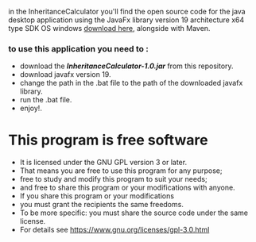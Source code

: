 in the InheritanceCalculator you'll find the open source code for the java desktop application using the JavaFx library version 19 architecture x64 type SDK OS windows [download here](https://gluonhq.com/products/javafx/), alongside with Maven.

### to use this application you need to :
- download the ***InheritanceCalculator-1.0.jar*** from this repository.
- download javafx version 19.
- change the path in the .bat file to the path of the downloaded javafx library.
- run the .bat file.
- enjoy!.


# This program is free software
- It is licensed under the GNU GPL version 3 or later.
- That means you are free to use this program for any purpose;
- free to study and modify this program to suit your needs;
- and free to share this program or your modifications with anyone.
- If you share this program or your modifications
- you must grant the recipients the same freedoms.
- To be more specific: you must share the source code under the same license.
- For details see https://www.gnu.org/licenses/gpl-3.0.html

